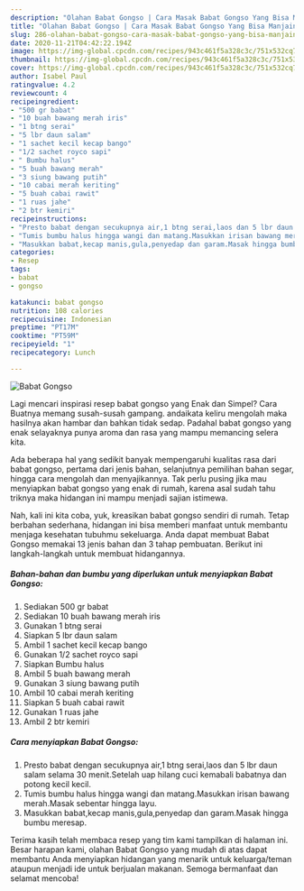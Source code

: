 ```yaml
---
description: "Olahan Babat Gongso | Cara Masak Babat Gongso Yang Bisa Manjain Lidah"
title: "Olahan Babat Gongso | Cara Masak Babat Gongso Yang Bisa Manjain Lidah"
slug: 286-olahan-babat-gongso-cara-masak-babat-gongso-yang-bisa-manjain-lidah
date: 2020-11-21T04:42:22.194Z
image: https://img-global.cpcdn.com/recipes/943c461f5a328c3c/751x532cq70/babat-gongso-foto-resep-utama.jpg
thumbnail: https://img-global.cpcdn.com/recipes/943c461f5a328c3c/751x532cq70/babat-gongso-foto-resep-utama.jpg
cover: https://img-global.cpcdn.com/recipes/943c461f5a328c3c/751x532cq70/babat-gongso-foto-resep-utama.jpg
author: Isabel Paul
ratingvalue: 4.2
reviewcount: 4
recipeingredient:
- "500 gr babat"
- "10 buah bawang merah iris"
- "1 btng serai"
- "5 lbr daun salam"
- "1 sachet kecil kecap bango"
- "1/2 sachet royco sapi"
- " Bumbu halus"
- "5 buah bawang merah"
- "3 siung bawang putih"
- "10 cabai merah keriting"
- "5 buah cabai rawit"
- "1 ruas jahe"
- "2 btr kemiri"
recipeinstructions:
- "Presto babat dengan secukupnya air,1 btng serai,laos dan 5 lbr daun salam selama 30 menit.Setelah uap hilang cuci kemabali babatnya dan potong kecil kecil."
- "Tumis bumbu halus hingga wangi dan matang.Masukkan irisan bawang merah.Masak sebentar hingga layu."
- "Masukkan babat,kecap manis,gula,penyedap dan garam.Masak hingga bumbu meresap."
categories:
- Resep
tags:
- babat
- gongso

katakunci: babat gongso 
nutrition: 108 calories
recipecuisine: Indonesian
preptime: "PT17M"
cooktime: "PT59M"
recipeyield: "1"
recipecategory: Lunch

---
```



![Babat Gongso](https://img-global.cpcdn.com/recipes/943c461f5a328c3c/751x532cq70/babat-gongso-foto-resep-utama.jpg)

Lagi mencari inspirasi resep babat gongso yang Enak dan Simpel? Cara Buatnya memang susah-susah gampang. andaikata keliru mengolah maka hasilnya akan hambar dan bahkan tidak sedap. Padahal babat gongso yang enak selayaknya punya aroma dan rasa yang mampu memancing selera kita.

Ada beberapa hal yang sedikit banyak mempengaruhi kualitas rasa dari babat gongso, pertama dari jenis bahan, selanjutnya pemilihan bahan segar, hingga cara mengolah dan menyajikannya. Tak perlu pusing jika mau menyiapkan babat gongso yang enak di rumah, karena asal sudah tahu triknya maka hidangan ini mampu menjadi sajian istimewa.




Nah, kali ini kita coba, yuk, kreasikan babat gongso sendiri di rumah. Tetap berbahan sederhana, hidangan ini bisa memberi manfaat untuk membantu menjaga kesehatan tubuhmu sekeluarga. Anda dapat membuat Babat Gongso memakai 13 jenis bahan dan 3 tahap pembuatan. Berikut ini langkah-langkah untuk membuat hidangannya.

<!--inarticleads1-->

##### Bahan-bahan dan bumbu yang diperlukan untuk menyiapkan Babat Gongso:

1. Sediakan 500 gr babat
1. Sediakan 10 buah bawang merah iris
1. Gunakan 1 btng serai
1. Siapkan 5 lbr daun salam
1. Ambil 1 sachet kecil kecap bango
1. Gunakan 1/2 sachet royco sapi
1. Siapkan  Bumbu halus
1. Ambil 5 buah bawang merah
1. Gunakan 3 siung bawang putih
1. Ambil 10 cabai merah keriting
1. Siapkan 5 buah cabai rawit
1. Gunakan 1 ruas jahe
1. Ambil 2 btr kemiri




<!--inarticleads2-->

##### Cara menyiapkan Babat Gongso:

1. Presto babat dengan secukupnya air,1 btng serai,laos dan 5 lbr daun salam selama 30 menit.Setelah uap hilang cuci kemabali babatnya dan potong kecil kecil.
1. Tumis bumbu halus hingga wangi dan matang.Masukkan irisan bawang merah.Masak sebentar hingga layu.
1. Masukkan babat,kecap manis,gula,penyedap dan garam.Masak hingga bumbu meresap.




Terima kasih telah membaca resep yang tim kami tampilkan di halaman ini. Besar harapan kami, olahan Babat Gongso yang mudah di atas dapat membantu Anda menyiapkan hidangan yang menarik untuk keluarga/teman ataupun menjadi ide untuk berjualan makanan. Semoga bermanfaat dan selamat mencoba!
